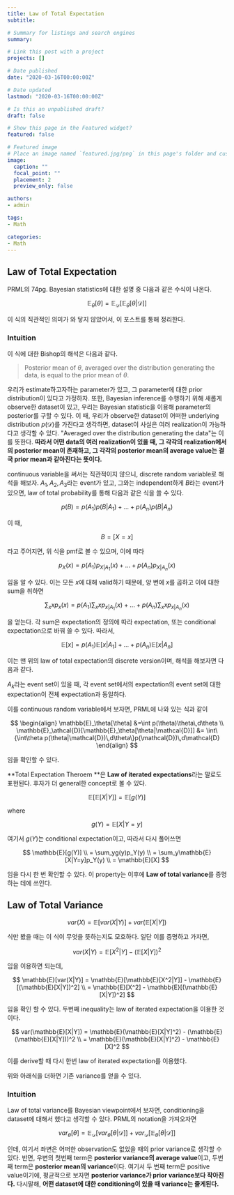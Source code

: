 ```yaml
---
title: Law of Total Expectation
subtitle: 

# Summary for listings and search engines
summary: 

# Link this post with a project
projects: []

# Date published
date: "2020-03-16T00:00:00Z"

# Date updated
lastmod: "2020-03-16T00:00:00Z"

# Is this an unpublished draft?
draft: false

# Show this page in the Featured widget?
featured: false

# Featured image
# Place an image named `featured.jpg/png` in this page's folder and customize its options here.
image:
  caption: ""
  focal_point: ""
  placement: 2
  preview_only: false

authors:
- admin

tags:
- Math

categories:
- Math
---
```


## Law of Total Expectation

PRML의 74pg. Bayesian statistics에 대한 설명 중 다음과 같은 수식이 나온다.

$$
\mathbb{E}_\theta[\theta] = \mathbb{E}_\mathcal{D}[\mathbb{E}_\theta[\theta|\mathcal{D}]]
$$

이 식의 직관적인 의미가 와 닿지 않았어서, 이 포스트를 통해 정리한다.



### Intuition

이 식에 대한 Bishop의 해석은 다음과 같다.

> Posterior mean of $\theta$, averaged over the distribution generating the data, is equal to the prior mean of $\theta$.

우리가 estimate하고자하는 parameter가 있고, 그 parameter에 대한 prior distribution이 있다고 가정하자. 또한, Bayesian inference를 수행하기 위해 새롭게 observe한 dataset이 있고, 우리는 Bayesian statistic을 이용해 parameter의 posterior를 구할 수 있다. 이 때, 우리가 observe한 dataset이 어떠한 underlying distribution $p(\mathcal{D})$를 가진다고 생각하면, dataset이 사실은 여러 realization이 가능하다고 생각할 수 있다. "Averaged over the distribution generating the data"는 이를 뜻한다. **따라서 어떤 data의 여러 realization이 있을 때, 그 각각의 realization에서의 posterior mean이 존재하고, 그 각각의 posterior mean의 average value는 결국 prior mean과 같아진다는 뜻이다.**



continuous variable을 써서는 직관적이지 않으니, discrete random variable로 해석을 해보자. $A_1, A_2, A_3$라는 event가 있고, 그와는 independent하게 $B$라는 event가 있으면, law of total probability를 통해 다음과 같은 식을 쓸 수 있다.


$$
p(B) = p(A_1)p(B|A_1) + \dots + p(A_n)p(B|A_n)
$$

이 때,

$$
B = [X = x]
$$

라고 주어지면, 위 식을 pmf로 볼 수 있으며, 이에 따라

$$
p_X(x) = p(A_1)p_{X|A_1}(x) + \dots + p(A_n)p_{X|A_n}(x)
$$

임을 알 수 있다. 이는 모든 $x$에 대해 valid하기 때문에, 양 변에 $x$를 곱하고 이에 대한 sum을 취하면

$$
\sum_{x}xp_x(x) = p(A_1)\sum_{x}xp_{x|A_1}(x) + \dots + p(A_n)\sum_{x}xp_{x|A_n}(x)
$$

을 얻는다. 각 sum은 expectation의 정의에 따라 expectation, 또는 conditional expectation으로 바꿔 쓸 수 있다. 따라서,

$$
\mathbb{E}[x] = p(A_1)\mathbb{E}[x|A_1] + \dots + p(A_n)\mathbb{E}[x|A_n]
$$

이는 맨 위의 law of total expectation의 discrete version이며, 해석을 해보자면 다음과 같다.

$A_k$라는 event set이 있을 때, 각 event set에서의 expectation의 event set에 대한 expectation이 전체 expectation과 동일하다.

이를 continuous random variable에서 보자면, PRML에 나와 있는 식과 같이

$$
\begin{align}
\mathbb{E}_\theta[\theta] &=\int p(\theta)\theta\,d\theta \\
\mathbb{E}_\athcal{D}[\mathbb{E}_\theta[\theta|\mathcal{D}]] &= \int\{\int\theta p(\theta|\mathcal{D})\,d\theta\}p(\mathcal{D})\,d\mathcal{D}
\end{align}
$$

임을 확인할 수 있다.

**Total Expectation Theroem **은 **Law of iterated expectations**라는 말로도 표현된다. 후자가 더 general한 concept로 볼 수 있다.

$$
\mathbb{E}[\mathbb{E}[X|Y]] = \mathbb{E}[g(Y)]
$$

where

$$
g(Y) = \mathbb{E}[X|Y = y]
$$

여기서 $g(Y)$는 conditional expectation이고, 따라서 다시 풀어쓰면

$$
\mathbb{E}[g(Y)] \\
= \sum_yg(y)p_Y(y) \\
= \sum_y\mathbb{E}[X|Y=y]p_Y(y) \\
= \mathbb{E}[X]
$$

임을 다시 한 번 확인할 수 있다. 이 property는 이후에 **Law of total variance**를 증명하는 데에 쓰인다.

## Law of Total Variance

$$
var(X) = \mathbb{E}[var(X|Y)] + var(\mathbb{E}[X|Y])
$$

식만 봤을 때는 이 식이 무엇을 뜻하는지도 모호하다. 일단 이를 증명하고 가자면,

$$
var(X|Y) = \mathbb{E}[X^2|Y] - (\mathbb{E}[X|Y])^2
$$

임을 이용하면 되는데,

$$
\mathbb{E}[var(X|Y)] = \mathbb{E}[\mathbb{E}[X^2|Y]] - \mathbb{E}[(\mathbb{E}[X|Y])^2] \\
= \mathbb{E}[X^2] - \mathbb{E}[(\mathbb{E}[X|Y])^2]
$$

임을 확인 할 수 있다. 두번째 inequality는 law of iterated expectation을 이용한 것이다.

$$
var(\mathbb{E}[X|Y]) = \mathbb{E}(\mathbb{E}[X|Y]^2) - (\mathbb{E}(\mathbb{E}[X|Y]))^2 \\
= \mathbb{E}(\mathbb{E}[X|Y]^2) - \mathbb{E}[X]^2
$$

이를 derive할 때 다시 한번 law of iterated expectation를 이용했다.

위와 아래식을 더하면 기존 variance를 얻을 수 있다.

### Intuition

Law of total variance를 Bayesian viewpoint에서 보자면, conditioning을 dataset에 대해서 했다고 생각할 수 있다. PRML의 notation을 가져오자면

$$
var_\theta[\theta] = \mathbb{E}_\mathcal{D}[var_\theta[\theta|\mathcal{D}]] + var_\mathcal{D}[\mathbb{E}_\theta[\theta|\mathcal{D}]]
$$

인데, 여기서 좌변은 어떠한 observation도 없었을 때의 prior variance로 생각할 수 있다. 반면, 우변의 첫번째 term은 **posterior variance의 average value**이고, 두번째 term은 **posterior mean의 variance**이다. 여기서 두 번째 term은 positive value이기에, 평균적으로 보자면 **posterior variance가 prior variance보다 작아진다.** 다시말해, **어떤 dataset에 대한 conditioning이 있을 때 variance는 줄게된다.**
